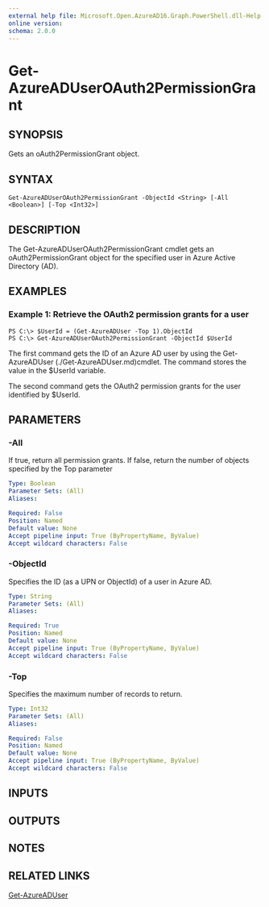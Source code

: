 ```yaml
---
external help file: Microsoft.Open.AzureAD16.Graph.PowerShell.dll-Help.xml
online version: 
schema: 2.0.0
---
```


# Get-AzureADUserOAuth2PermissionGrant

## SYNOPSIS
Gets an oAuth2PermissionGrant object.

## SYNTAX

```
Get-AzureADUserOAuth2PermissionGrant -ObjectId <String> [-All <Boolean>] [-Top <Int32>]
```

## DESCRIPTION
The Get-AzureADUserOAuth2PermissionGrant cmdlet gets an oAuth2PermissionGrant object for the specified user in Azure Active Directory (AD).

## EXAMPLES

### Example 1: Retrieve the OAuth2 permission grants for a user
```
PS C:\> $UserId = (Get-AzureADUser -Top 1).ObjectId
PS C:\> Get-AzureADUserOAuth2PermissionGrant -ObjectId $UserId
```

The first command gets the ID of an Azure AD user by using the Get-AzureADUser (./Get-AzureADUser.md)cmdlet. 
The command stores the value in the $UserId variable.

The second command gets the OAuth2 permission grants for the user identified by $UserId.

## PARAMETERS

### -All
If true, return all permission grants.
If false, return the number of objects specified by the Top parameter

```yaml
Type: Boolean
Parameter Sets: (All)
Aliases: 

Required: False
Position: Named
Default value: None
Accept pipeline input: True (ByPropertyName, ByValue)
Accept wildcard characters: False
```

### -ObjectId
Specifies the ID (as a UPN or ObjectId) of a user in Azure AD.

```yaml
Type: String
Parameter Sets: (All)
Aliases: 

Required: True
Position: Named
Default value: None
Accept pipeline input: True (ByPropertyName, ByValue)
Accept wildcard characters: False
```

### -Top
Specifies the maximum number of records to return.

```yaml
Type: Int32
Parameter Sets: (All)
Aliases: 

Required: False
Position: Named
Default value: None
Accept pipeline input: True (ByPropertyName, ByValue)
Accept wildcard characters: False
```

## INPUTS

## OUTPUTS

## NOTES

## RELATED LINKS

[Get-AzureADUser]()

